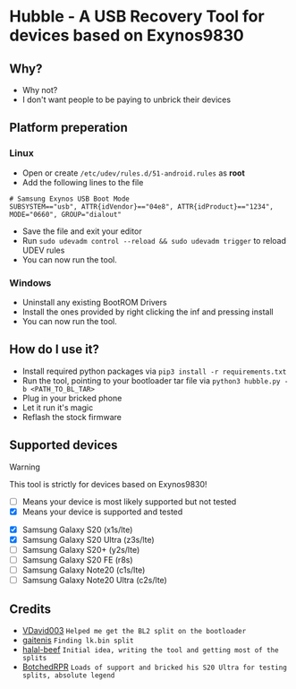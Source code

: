 # Hubble - A USB Recovery Tool for devices based on Exynos9830

## Why?
 - Why not?
 - I don't want people to be paying to unbrick their devices

## Platform preperation

### Linux

- Open or create ```/etc/udev/rules.d/51-android.rules``` as **root**
- Add the following lines to the file
```
# Samsung Exynos USB Boot Mode
SUBSYSTEM=="usb", ATTR{idVendor}=="04e8", ATTR{idProduct}=="1234", MODE="0660", GROUP="dialout"
```
- Save the file and exit your editor
- Run ```sudo udevadm control --reload && sudo udevadm trigger``` to reload UDEV rules
- You can now run the tool.

### Windows

- Uninstall any existing BootROM Drivers
- Install the ones provided by right clicking the inf and pressing install
- You can now run the tool.

## How do I use it?
 - Install required python packages via ```pip3 install -r requirements.txt```
 - Run the tool, pointing to your bootloader tar file via ```python3 hubble.py -b <PATH_TO_BL_TAR>```
 - Plug in your bricked phone
 - Let it run it's magic
 - Reflash the stock firmware

## Supported devices

 > [!Warning]
 > This tool is strictly for devices based on Exynos9830!

 - [ ] Means your device is most likely supported but not tested
 - [x] Means your device is supported and tested

>

 - [x] Samsung Galaxy S20 (x1s/lte)
 - [x] Samsung Galaxy S20 Ultra (z3s/lte)
 - [ ] Samsung Galaxy S20+ (y2s/lte)
 - [ ] Samsung Galaxy S20 FE (r8s)
 - [ ] Samsung Galaxy Note20 (c1s/lte)
 - [ ] Samsung Galaxy Note20 Ultra (c2s/lte)

## Credits
 - [VDavid003](https://github.com/vdavid003) ```Helped me get the BL2 split on the bootloader```
 - [gaitenis](https://xdaforums.com/m/gaitenis.13049039) ```Finding lk.bin split```
 - [halal-beef](https://github.com/halal-beef) ```Initial idea, writing the tool and getting most of the splits```
 - [BotchedRPR](https://github.com/BotchedRPR) ```Loads of support and bricked his S20 Ultra for testing splits, absolute legend```
